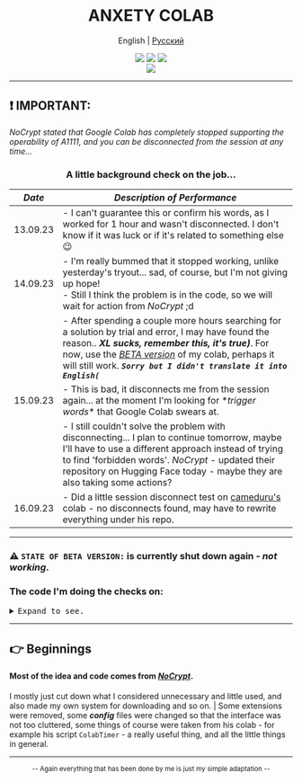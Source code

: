 <div align="center">

<h1 align="center">ANXETY COLAB</h1>

English | [Русский ](./README-ru_RU.md)

</div>

<p align="center">
  <a href="https://colab.research.google.com/drive/1wEa-tS10h4LlDykd87TF5zzpXIIQoCmq"><img src="https://img.shields.io/badge/NoCrypt's%20-%20grey?style=for-the-badge&logo=google%20colab&logoColor=orange&label=Colab&labelColor=darkcayan&color=orange"></a>
  <a href="https://colab.research.google.com/drive/1AH8z-p_ZSQvowZ-9pIVXBcqt_c3V4O9W"><img src="https://img.shields.io/badge/My Colab | Updates required%20-%20grey?style=for-the-badge&logo=google%20colab&logoColor=orange&label=Colab&labelColor=darkcayan&color=darkred"></a>
  <a href="https://discordapp.com/users/565783561878372352"><img src="https://img.shields.io/badge/MY%20DISCORD-blue?style=for-the-badge&logo=discord&logoColor=white&color=blue"></a> <br>
  <a href="https://colab.research.google.com/drive/1P89RgBbmnVAqtu0kF9BWo7HdJsWCCNxc"><img src="https://img.shields.io/badge/BETA VERSION%20-%20grey?style=for-the-badge&logo=google%20colab&logoColor=orange&label=Colab&labelColor=darkcayan&color=purple"></a>
</p>

---

## ❗ IMPORTANT:

_NoCrypt stated that Google Colab has completely stopped supporting the operability of A1111, and you can be disconnected from the session at any time..._

<div align="center">

### A little background check on the job...

| _Date_   | _Description of Performance_ |
|----------|------------------------------|
| 13.09.23 | - I can't guarantee this or confirm his words, as I worked for 1 hour and wasn't disconnected. I don't know if it was luck or if it's related to something else 😉 |
| 14.09.23 | - I'm really bummed that it stopped working, unlike yesterday's tryout... sad, of course, but I'm not giving up hope! <br> - Still I think the problem is in the code, so we will wait for action from _NoCrypt_ ;d |
|          | - After spending a couple more hours searching for a solution by trial and error, I may have found the reason.. _**XL sucks, remember this, it's true)**_. For now, use the [_BETA version_](https://colab.research.google.com/drive/1P89RgBbmnVAqtu0kF9BWo7HdJsWCCNxc) of my colab, perhaps it will still work. ***`Sorry but I didn't translate it into English(`*** |
| 15.09.23 | - This is bad, it disconnects me from the session again... at the moment I'm looking for \*_trigger words_\* that Google Colab swears at. |
|          | - I still couldn't solve the problem with disconnecting... I plan to continue tomorrow, maybe I'll have to use a different approach instead of trying to find 'forbidden words'. _NoCrypt_ - updated their repository on Hugging Face today - maybe they are also taking some actions? |
| 16.09.23 | - Did a little session disconnect test on [cameduru's](https://github.com/camenduru/stable-diffusion-webui-colab) colab - no disconnects found, may have to rewrite everything under his repo. |
 
</div>

---

### ⚠️ `STATE OF BETA VERSION:` is currently shut down again - _not working_. 

### The code I'm doing the checks on:
<details>
<summary><kbd>Expand to see.</kbd></summary>
  
- _I was too lazy to open access to colab, so just copy the code below and run it in the cell._
  
```py
%cd /content

%env TF_CPP_MIN_LOG_LEVEL=1

!apt -y install -qq aria2

# Huh. The best way to get around the prohibition.
a = "stable-"+"diffusion-"+"webui"
b = "sd-"+"webui"

!git clone -b v2.6 https://github.com/camenduru/{a}
!git clone https://github.com/kohya-ss/{b}-additional-networks /content/{a}/extensions/{b}-additional-networks
!git clone https://github.com/Mikubill/{b}-controlnet /content/{a}/extensions/{b}-controlnet
!git clone https://github.com/camenduru/{b}-tunnels /content/{a}/extensions/{b}-tunnels
!git clone https://github.com/etherealxx/batchlinks-webui /content/{a}/extensions/batchlinks-webui
!git clone https://github.com/catppuccin/{a} /content/{a}/extensions/{a}-catppuccin
!git clone https://github.com/thomasasfk/{b}-aspect-ratio-helper /content/{a}/extensions/{b}-aspect-ratio-helper
%cd /content/{a}
!git reset --hard

!aria2c --console-log-level=error -c -x 16 -s 16 -k 1M https://huggingface.co/ckpt/OrangeMixs/resolve/main/AOM3.safetensors -d /content/{a}/models/Stable-diffusion -o AOM3.safetensors
!aria2c --console-log-level=error -c -x 16 -s 16 -k 1M https://huggingface.co/ckpt/sd-vae-ft-mse-original/resolve/main/vae-ft-mse-840000-ema-pruned.ckpt -d /content/{a}/models/Stable-diffusion -o orangemix.vae.pt

!python launch.py --enable-insecure-extension-access --multiple --disable-safe-unpickle --theme dark --no-hashing --opt-sdp-attention
```

</details>

---

## 👉 Beginnings

#### Most of the idea and code comes from [*NoCrypt*](https://github.com/NoCrypt).
I mostly just cut down what I considered unnecessary and little used, and also made my own system for downloading and so on. | Some extensions were removed, some ***config*** files were changed so that the interface was not too cluttered, some things of course were taken from his colab - for example his script `ColabTimer` - a really useful thing, and all the little things in general.

---

<div align="center">
  
  <small>-- Again everything that has been done by me is just my simple adaptation --</small>
  
</div>
